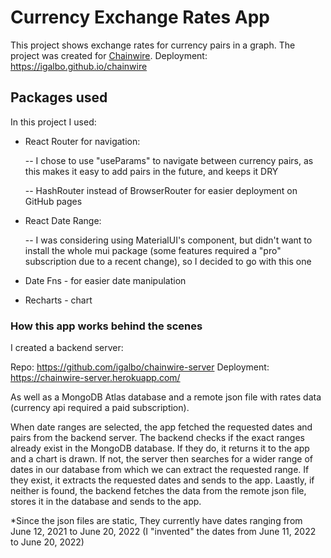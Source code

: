 # Currency Exchange Rates App

This project shows exchange rates for currency pairs in a graph.
The project was created for [Chainwire](https://chainwire.org/).
Deployment: https://igalbo.github.io/chainwire

## Packages used

In this project I used:

- React Router for navigation:

  -- I chose to use "useParams" to navigate between currency pairs, as this makes it easy to add pairs in the future, and keeps it DRY

  -- HashRouter instead of BrowserRouter for easier deployment on GitHub pages

- React Date Range:

  -- I was considering using MaterialUI's component, but didn't want to install the whole mui package (some features required a "pro" subscription due to a recent change), so I decided to go with this one

- Date Fns - for easier date manipulation

- Recharts - chart

### How this app works behind the scenes

I created a backend server:

Repo: https://github.com/igalbo/chainwire-server
Deployment: https://chainwire-server.herokuapp.com/

As well as a MongoDB Atlas database and a remote json file with rates data (currency api required a paid subscription).

When date ranges are selected, the app fetched the requested dates and pairs from the backend server.
The backend checks if the exact ranges already exist in the MongoDB database.
If they do, it returns it to the app and a chart is drawn.
If not, the server then searches for a wider range of dates in our database from which we can extract the requested range.
If they exist, it extracts the requested dates and sends to the app.
Laastly, if neither is found, the backend fetches the data from the remote json file, stores it in the database and sends to the app.

\*Since the json files are static, They currently have dates ranging from June 12, 2021 to June 20, 2022 (I "invented" the dates from June 11, 2022 to June 20, 2022)
